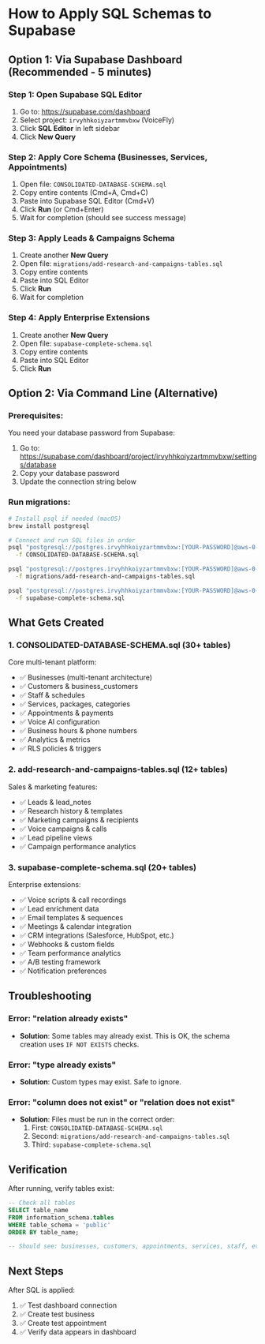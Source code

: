 # How to Apply SQL Schemas to Supabase

## Option 1: Via Supabase Dashboard (Recommended - 5 minutes)

### Step 1: Open Supabase SQL Editor
1. Go to: https://supabase.com/dashboard
2. Select project: `irvyhhkoiyzartmmvbxw` (VoiceFly)
3. Click **SQL Editor** in left sidebar
4. Click **New Query**

### Step 2: Apply Core Schema (Businesses, Services, Appointments)
1. Open file: `CONSOLIDATED-DATABASE-SCHEMA.sql`
2. Copy entire contents (Cmd+A, Cmd+C)
3. Paste into Supabase SQL Editor (Cmd+V)
4. Click **Run** (or Cmd+Enter)
5. Wait for completion (should see success message)

### Step 3: Apply Leads & Campaigns Schema
1. Create another **New Query**
2. Open file: `migrations/add-research-and-campaigns-tables.sql`
3. Copy entire contents
4. Paste into SQL Editor
5. Click **Run**
6. Wait for completion

### Step 4: Apply Enterprise Extensions
1. Create another **New Query**
2. Open file: `supabase-complete-schema.sql`
3. Copy entire contents
4. Paste into SQL Editor
5. Click **Run**

## Option 2: Via Command Line (Alternative)

### Prerequisites:
You need your database password from Supabase:
1. Go to: https://supabase.com/dashboard/project/irvyhhkoiyzartmmvbxw/settings/database
2. Copy your database password
3. Update the connection string below

### Run migrations:
```bash
# Install psql if needed (macOS)
brew install postgresql

# Connect and run SQL files in order
psql "postgresql://postgres.irvyhhkoiyzartmmvbxw:[YOUR-PASSWORD]@aws-0-us-west-1.pooler.supabase.com:6543/postgres" \
  -f CONSOLIDATED-DATABASE-SCHEMA.sql

psql "postgresql://postgres.irvyhhkoiyzartmmvbxw:[YOUR-PASSWORD]@aws-0-us-west-1.pooler.supabase.com:6543/postgres" \
  -f migrations/add-research-and-campaigns-tables.sql

psql "postgresql://postgres.irvyhhkoiyzartmmvbxw:[YOUR-PASSWORD]@aws-0-us-west-1.pooler.supabase.com:6543/postgres" \
  -f supabase-complete-schema.sql
```

## What Gets Created

### 1. CONSOLIDATED-DATABASE-SCHEMA.sql (30+ tables)
Core multi-tenant platform:
- ✅ Businesses (multi-tenant architecture)
- ✅ Customers & business_customers
- ✅ Staff & schedules
- ✅ Services, packages, categories
- ✅ Appointments & payments
- ✅ Voice AI configuration
- ✅ Business hours & phone numbers
- ✅ Analytics & metrics
- ✅ RLS policies & triggers

### 2. add-research-and-campaigns-tables.sql (12+ tables)
Sales & marketing features:
- ✅ Leads & lead_notes
- ✅ Research history & templates
- ✅ Marketing campaigns & recipients
- ✅ Voice campaigns & calls
- ✅ Lead pipeline views
- ✅ Campaign performance analytics

### 3. supabase-complete-schema.sql (20+ tables)
Enterprise extensions:
- ✅ Voice scripts & call recordings
- ✅ Lead enrichment data
- ✅ Email templates & sequences
- ✅ Meetings & calendar integration
- ✅ CRM integrations (Salesforce, HubSpot, etc.)
- ✅ Webhooks & custom fields
- ✅ Team performance analytics
- ✅ A/B testing framework
- ✅ Notification preferences

## Troubleshooting

### Error: "relation already exists"
- **Solution**: Some tables may already exist. This is OK, the schema creation uses `IF NOT EXISTS` checks.

### Error: "type already exists"
- **Solution**: Custom types may exist. Safe to ignore.

### Error: "column does not exist" or "relation does not exist"
- **Solution**: Files must be run in the correct order:
  1. First: `CONSOLIDATED-DATABASE-SCHEMA.sql`
  2. Second: `migrations/add-research-and-campaigns-tables.sql`
  3. Third: `supabase-complete-schema.sql`

## Verification

After running, verify tables exist:

```sql
-- Check all tables
SELECT table_name
FROM information_schema.tables
WHERE table_schema = 'public'
ORDER BY table_name;

-- Should see: businesses, customers, appointments, services, staff, etc.
```

## Next Steps

After SQL is applied:
1. ✅ Test dashboard connection
2. ✅ Create test business
3. ✅ Create test appointment
4. ✅ Verify data appears in dashboard
